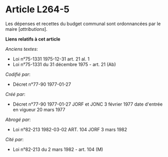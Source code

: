 # Article L264-5

Les dépenses et recettes du budget communal sont ordonnancées par le maire [*attributions*].

**Liens relatifs à cet article**

_Anciens textes_:

  - Loi n°75-1331 1975-12-31 art. 21 al. 1
  - Loi n°75-1331 du 31 décembre 1975 - art. 21 (Ab)

_Codifié par_:

  - Décret n°77-90 1977-01-27

_Créé par_:

  - Décret n°77-90 1977-01-27 JORF et JONC 3 février 1977 date d'entrée en vigueur 20 mars 1977

_Abrogé par_:

  - Loi n°82-213 1982-03-02 ART. 104 JORF 3 mars 1982

_Cité par_:

  - Loi n°82-213 du 2 mars 1982 - art. 104 (M)
